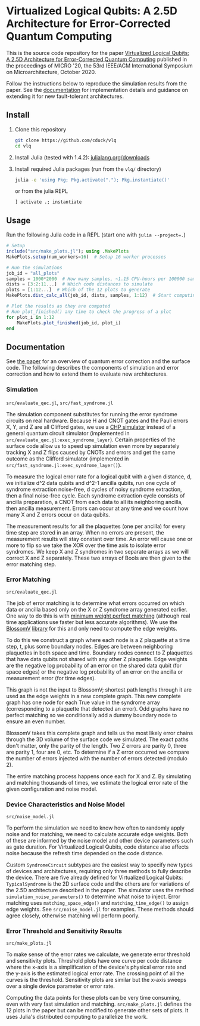 # Virtualized Logical Qubits: A 2.5D Architecture for Error-Corrected Quantum Computing

This is the source code repository for the paper
[Virtualized Logical Qubits: A 2.5D Architecture for Error-Corrected Quantum Computing][arxiv]
published in the proceedings of MICRO '20, the 53rd IEEE/ACM International Symposium on Microarchitecture, October 2020.

Follow the instructions below to reproduce the simulation results from the paper.  See the [documentation](#documentation) for implementation details and guidance on extending it for new fault-tolerant architectures.

[arxiv]: https://arxiv.org/...


## Install

1. Clone this repository
    ```bash
    git clone https://github.com/cduck/vlq
    cd vlq
    ```

2. Install Julia (tested with 1.4.2): [julialang.org/downloads](https://julialang.org/downloads/)

3. Install required Julia packages (run from the `vlq/` directory)
    ```bash
    julia -e 'using Pkg; Pkg.activate("."); Pkg.instantiate()'
    ```
    or from the julia REPL
    ```
    ] activate .; instantiate
    ```


## Usage

Run the following Julia code in a REPL (start one with `julia --project=.`)

```julia
# Setup
include("src/make_plots.jl"); using .MakePlots
MakePlots.setup(num_workers=16)  # Setup 16 worker processes

# Run the simulations
job_id = "all_plots"
samples = 1000*2000  # How many samples, ~1.15 CPU-hours per 100000 samples
dists = [3:2:11...]  # Which code distances to simulate
plots = [1:12...]  # Which of the 12 plots to generate
MakePlots.dist_calc_all(job_id, dists, samples, 1:12)  # Start computing

# Plot the results as they are computed
# Run plot_finished() any time to check the progress of a plot
for plot_i in 1:12
    MakePlots.plot_finished(job_id, plot_i)
end
```


## Documentation

See [the paper][arxiv] for an overview of quantum error correction and the surface code.
The following describes the components of simulation and error correction and how to extend them to evaluate new architectures.

### Simulation

`src/evaluate_qec.jl`, `src/fast_syndrome.jl`

The simulation component substitutes for running the error syndrome circuits on real hardware.
Because H and CNOT gates and the Pauli errors X, Y, and Z are all Clifford gates, we use a [CHP simulator](https://github.com/cduck/ChpSim.jl) instead of a general quantum circuit simulator (implemented in `src/evaluate_qec.jl:exec_syndrome_layer`).  Certain properties of the surface code allow us to speed up simulation even more by separately tracking X and Z flips caused by CNOTs and errors and get the same outcome as the Clifford simulator (implemented in `src/fast_syndrome.jl:exec_syndrome_layer()`).

To measure the logical error rate for a logical qubit with a given distance, d, we initialize d^2 data qubits and d^2-1 ancilla qubits, run one cycle of syndrome extraction noise-free, d cycles of noisy syndrome extraction, then a final noise-free cycle.
Each syndrome extraction cycle consists of ancilla preparation, a CNOT from each data to all its neighboring ancilla, then ancilla measurement.  Errors can occur at any time and we count how many X and Z errors occur on data qubits.

The measurement results for all the plaquettes (one per ancilla) for every time step are stored in an array.  When no errors are present, the measurement results will stay constant over time.  An error will cause one or more to flip so we take the XOR over the time axis to isolate error syndromes.  We keep X and Z syndromes in two separate arrays as we will correct X and Z separately.  These two arrays of Bools are then given to the error matching step.

### Error Matching

`src/evaluate_qec.jl`

The job of error matching is to determine what errors occurred on which data or ancilla based only on the X or Z syndrome array generated earlier.  One way to do this is with [minimum weight perfect matching](https://en.wikipedia.org/wiki/Matching_(graph_theory)) (although real time applications use faster but less accurate algorithms).  We use the [BlossomV](http://pub.ist.ac.at/~vnk/papers/blossom5-TR-Sep9.pdf) [library](https://github.com/mlewe/BlossomV.jl) for this and only need to compute the edge weights.

To do this we construct a graph where each node is a Z plaquette at a time step, t, plus some boundary nodes.  Edges are between neighboring plaquettes in both space and time.  Boundary nodes connect to Z plaquettes that have data qubits not shared with any other Z plaquette.  Edge weights are the negative log probability of an error on the shared data qubit (for space edges) or the negative log probability of an error on the ancilla or measurement error (for time edges).

This graph is not the input to BlossomV; shortest path lengths through it are used as the edge weights in a new complete graph.  This new complete graph has one node for each True value in the syndrome array (corresponding to a plaquette that detected an error).  Odd graphs have no perfect matching so we conditionally add a dummy boundary node to ensure an even number.

BlossomV takes this complete graph and tells us the most likely error chains through the 3D volume of the surface code we simulated.  The exact paths don't matter, only the parity of the length.  Two Z errors are parity 0, three are parity 1, four are 0, etc.  To determine if a Z error occurred we compare the number of errors injected with the number of errors detected (modulo 2).

The entire matching process happens once each for X and Z.  By simulating and matching thousands of times, we estimate the logical error rate of the given configuration and noise model.

### Device Characteristics and Noise Model

`src/noise_model.jl`

To perform the simulation we need to know how often to randomly apply noise and for matching, we need to calculate accurate edge weights.
Both of these are informed by the noise model and other device parameters such as gate duration.
For Virtualized Logical Qubits, code distance also affects noise because the refresh time depended on the code distance.

Custom `SyndromeCircuit` subtypes are the easiest way to specify new types of devices and architectures, requiring only three methods to fully describe the device.
There are five already defined for Virtualized Logical Qubits: `TypicalSyndrome` is the 2D surface code and the others are for variations of the 2.5D architecture described in the paper.
The simulator uses the method `simulation_noise_parameters()` to determine what noise to inject.  Error matching uses `matching_space_edge()` and `matching_time_edge()` to assign edge weights.  See `src/noise_model.jl` for examples.  These methods should agree closely, otherwise matching will perform poorly.

### Error Threshold and Sensitivity Results

`src/make_plots.jl`

To make sense of the error rates we calculate, we generate error threshold and sensitivity plots.  Threshold plots have one curve per code distance where the x-axis is a simplification of the device's physical error rate and the y-axis is the estimated logical error rate.  The crossing point of all the curves is the threshold.  Sensitivity plots are similar but the x-axis sweeps over a single device parameter or error rate.

Computing the data points for these plots can be very time consuming, even with very fast simulation and matching.  `src/make_plots.jl` defines the 12 plots in the paper but can be modified to generate other sets of plots.  It uses Julia's distributed computing to parallelize the work.
